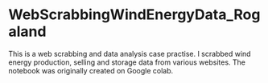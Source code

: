 # WebScrabbingWindEnergyData_Rogaland

This is a web scrabbing and data analysis case practise. I scrabbed wind energy production, selling and storage data from various websites. The notebook was originally created on Google colab.

